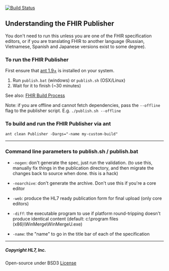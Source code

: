 [![Build Status](https://dev.azure.com/fhir-build/build.fhir.org/_apis/build/status/FHIR%20CI%20Build)](https://dev.azure.com/fhir-build/build.fhir.org/_build/latest?definitionId=3)

## Understanding the FHIR Publisher

You don't need to run this unless you are one of the FHIR specification editors, or if you are translating FHIR to another language (Russian, Vietnamese, Spanish and Japanese versions exist to some degree). 

### To run the FHIR Publisher
First ensure that [ant 1.9+](http://ant.apache.org/bindownload.cgi) is installed on your system. 

1. Run `publish.bat` (windows) or `publish.sh` (OSX/Linux)
2. Wait for it to finish (~30 minutes)

See also: [FHIR Build Process](http://wiki.hl7.org/index.php?title=FHIR_Build_Process)

Note: if you are offline and cannot fetch dependencies, pass the `--offline`
flag to the publisher script. E.g. `./publish.sh --offline`

### To build and run the FHIR Publisher via ant
```
ant clean Publisher -Dargs="-name my-custom-build"
```
---

### Command line parameters to publish.sh / publish.bat

 * `-nogen`: don't generate the spec, just run the validation. (to use this,
   manually fix things in the publication directory, and then migrate the
changes back to source when done. this is a hack)

 * `-noarchive`: don't generate the archive. Don't use this if you're a core
   editor

 * `-web`: produce the HL7 ready publication form for final upload (only core
   editors)

 * `-diff`: the executable program to use if platform round-tripping doesn't
   produce identical content (default: c:\program files
(x86)\WinMerge\WinMergeU.exe)

 * `-name`: the "name" to go in the title bar of each of the specification


---
##### Copyright HL7, Inc.
Open-source under BSD3 [License](/LICENSE)
